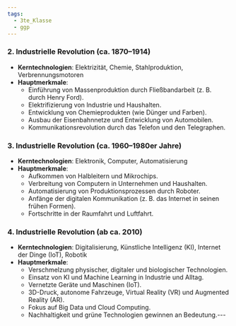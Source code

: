 ```yaml
---
tags:
  - 3te_Klasse
  - ggp
---
```

### **2. Industrielle Revolution** (ca. 1870–1914)

- **Kerntechnologien**: Elektrizität, Chemie, Stahlproduktion, Verbrennungsmotoren
- **Hauptmerkmale**:
    - Einführung von Massenproduktion durch Fließbandarbeit (z. B. durch Henry Ford).
    - Elektrifizierung von Industrie und Haushalten.
    - Entwicklung von Chemieprodukten (wie Dünger und Farben).
    - Ausbau der Eisenbahnnetze und Entwicklung von Automobilen.
    - Kommunikationsrevolution durch das Telefon und den Telegraphen.

### **3. Industrielle Revolution** (ca. 1960–1980er Jahre)

- **Kerntechnologien**: Elektronik, Computer, Automatisierung
- **Hauptmerkmale**:
    - Aufkommen von Halbleitern und Mikrochips.
    - Verbreitung von Computern in Unternehmen und Haushalten.
    - Automatisierung von Produktionsprozessen durch Roboter.
    - Anfänge der digitalen Kommunikation (z. B. das Internet in seinen frühen Formen).
    - Fortschritte in der Raumfahrt und Luftfahrt.

### **4. Industrielle Revolution** (ab ca. 2010)

- **Kerntechnologien**: Digitalisierung, Künstliche Intelligenz (KI), Internet der Dinge (IoT), Robotik
- **Hauptmerkmale**:
    - Verschmelzung physischer, digitaler und biologischer Technologien.
    - Einsatz von KI und Machine Learning in Industrie und Alltag.
    - Vernetzte Geräte und Maschinen (IoT).
    - 3D-Druck, autonome Fahrzeuge, Virtual Reality (VR) und Augmented Reality (AR).
    - Fokus auf Big Data und Cloud Computing.
    - Nachhaltigkeit und grüne Technologien gewinnen an Bedeutung.---
